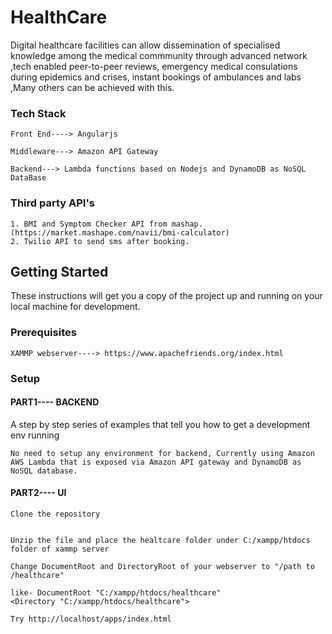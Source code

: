 # HealthCare

Digital healthcare facilities can allow dissemination of specialised knowledge among the medical commmunity through advanced network ,tech enabled peer-to-peer reviews, emergency medical consulations during epidemics and crises, instant bookings of ambulances and labs ,Many others can be achieved with this.

### Tech Stack
```
Front End----> Angularjs

Middleware---> Amazon API Gateway

Backend---> Lambda functions based on Nodejs and DynamoDB as NoSQL DataBase
```
### Third party API's

```
1. BMI and Symptom Checker API from mashap.(https://market.mashape.com/navii/bmi-calculator)
2. Twilio API to send sms after booking.
```

## Getting Started

These instructions will get you a copy of the project up and running on your local machine for development. 

### Prerequisites

```
XAMMP webserver----> https://www.apachefriends.org/index.html
```
### Setup

#### PART1---- BACKEND

A step by step series of examples that tell you how to get a development env running

```
No need to setup any environment for backend, Currently using Amazon AWS Lambda that is exposed via Amazon API gateway and DynamoDB as NoSQL database. 

```

#### PART2---- UI

```
Clone the repository


```
```
Unzip the file and place the healtcare folder under C:/xampp/htdocs folder of xammp server
```
```
Change DocumentRoot and DirectoryRoot of your webserver to "/path to /healthcare"

like- DocumentRoot "C:/xampp/htdocs/healthcare"
<Directory "C:/xampp/htdocs/healthcare">

```
```
Try http://localhost/apps/index.html
```

